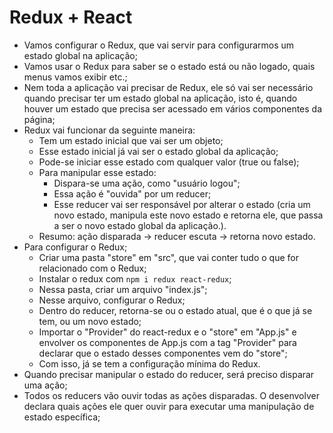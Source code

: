 # Redux + React

- Vamos configurar o Redux, que vai servir para configurarmos um estado global na aplicação;
- Vamos usar o Redux para saber se o estado está ou não logado, quais menus vamos exibir etc.;
- Nem toda a aplicação vai precisar de Redux, ele só vai ser necessário quando precisar ter um estado global na aplicação, isto é, quando houver um estado que precisa ser acessado em vários componentes da página;
- Redux vai funcionar da seguinte maneira:
  - Tem um estado inicial que vai ser um objeto;
  - Esse estado inicial já vai ser o estado global da aplicação;
  - Pode-se iniciar esse estado com qualquer valor (true ou false);
  - Para manipular esse estado:
    - Dispara-se uma ação, como "usuário logou";
    - Essa ação é "ouvida" por um reducer;
    - Esse reducer vai ser responsável por alterar o estado (cria um novo estado, manipula este novo estado e retorna ele, que passa a ser o novo estado global da aplicação.).
  - Resumo: ação disparada -> reducer escuta -> retorna novo estado.
- Para configurar o Redux;
  - Criar uma pasta "store" em "src", que vai conter tudo o que for relacionado com o Redux;
  - Instalar o redux com `npm i redux react-redux`;
  - Nessa pasta, criar um arquivo "index.js";
  - Nesse arquivo, configurar o Redux;
  - Dentro do reducer, retorna-se ou o estado atual, que é o que já se tem, ou um novo estado;
  - Importar o "Provider" do react-redux e o "store" em "App.js" e envolver os componentes de App.js com a tag "Provider" para declarar que o estado desses componentes vem do "store";
  - Com isso, já se tem a configuração mínima do Redux.
- Quando precisar manipular o estado do reducer, será preciso disparar uma ação;
- Todos os reducers vão ouvir todas as ações disparadas. O desenvolver declara quais ações ele quer ouvir para executar uma manipulação de estado específica;

